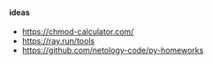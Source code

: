 #### ideas

- https://chmod-calculator.com/
- https://ray.run/tools
- https://github.com/netology-code/py-homeworks
